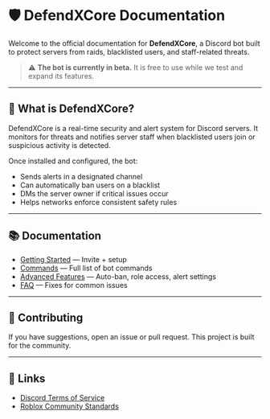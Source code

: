 # 🛡️ DefendXCore Documentation

Welcome to the official documentation for **DefendXCore**, a Discord bot built to protect servers from raids, blacklisted users, and staff-related threats.

> ⚠️ **The bot is currently in beta.** It is free to use while we test and expand its features.

---

## 📌 What is DefendXCore?

DefendXCore is a real-time security and alert system for Discord servers. It monitors for threats and notifies server staff when blacklisted users join or suspicious activity is detected.

Once installed and configured, the bot:
- Sends alerts in a designated channel
- Can automatically ban users on a blacklist
- DMs the server owner if critical issues occur
- Helps networks enforce consistent safety rules

---

## 📚 Documentation

- [Getting Started](./docs/getting-started.md) — Invite + setup
- [Commands](./docs/commands.md) — Full list of bot commands
- [Advanced Features](./docs/advanced.md) — Auto-ban, role access, alert settings
- [FAQ](./docs/faq.md) — Fixes for common issues

---

## 🤝 Contributing

If you have suggestions, open an issue or pull request. This project is built for the community.

---

## 📎 Links

- [Discord Terms of Service](https://discord.com/terms)
- [Roblox Community Standards](https://en.help.roblox.com/hc/en-us/articles/203313410-Roblox-Community-Standards)
